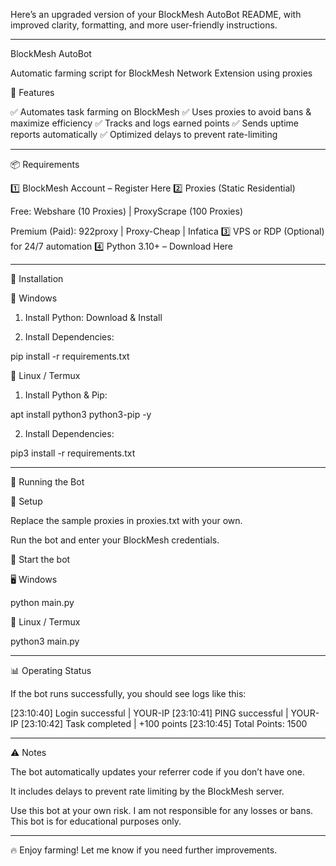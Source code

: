 Here’s an upgraded version of your BlockMesh AutoBot README, with improved clarity, formatting, and more user-friendly instructions.


---

BlockMesh AutoBot

Automatic farming script for BlockMesh Network Extension using proxies

📌 Features

✅ Automates task farming on BlockMesh
✅ Uses proxies to avoid bans & maximize efficiency
✅ Tracks and logs earned points
✅ Sends uptime reports automatically
✅ Optimized delays to prevent rate-limiting


---

📦 Requirements

1️⃣ BlockMesh Account – Register Here
2️⃣ Proxies (Static Residential)

Free: Webshare (10 Proxies) | ProxyScrape (100 Proxies)

Premium (Paid): 922proxy | Proxy-Cheap | Infatica
3️⃣ VPS or RDP (Optional) for 24/7 automation
4️⃣ Python 3.10+ – Download Here



---

🔧 Installation

📌 Windows

1. Install Python: Download & Install


2. Install Dependencies:

pip install -r requirements.txt



📌 Linux / Termux

1. Install Python & Pip:

apt install python3 python3-pip -y


2. Install Dependencies:

pip3 install -r requirements.txt




---

🚀 Running the Bot

📌 Setup

Replace the sample proxies in proxies.txt with your own.

Run the bot and enter your BlockMesh credentials.


📌 Start the bot

🖥️ Windows

python main.py

🐧 Linux / Termux

python3 main.py


---

📊 Operating Status

If the bot runs successfully, you should see logs like this:

[23:10:40] Login successful | YOUR-IP
[23:10:41] PING successful | YOUR-IP
[23:10:42] Task completed | +100 points
[23:10:45] Total Points: 1500


---

⚠️ Notes

The bot automatically updates your referrer code if you don’t have one.

It includes delays to prevent rate limiting by the BlockMesh server.

Use this bot at your own risk. I am not responsible for any losses or bans. This bot is for educational purposes only.



---

🔥 Enjoy farming! Let me know if you need further improvements.

